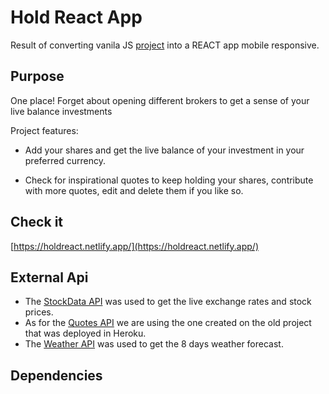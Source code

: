 # Hold React App

Result of converting vanila JS [project](https://github.com/Luis0lo/Hold) into a REACT app mobile responsive.

## Purpose

One place! Forget about opening different brokers to get a sense of your live balance investments

Project features:

- Add your shares and get the live balance of your investment in your preferred currency.

- Check for inspirational quotes to keep holding your shares, contribute with more quotes, edit and delete them if you like so.

## Check it

[https://holdreact.netlify.app/](https://holdreact.netlify.app/)

## External Api

- The [StockData API](https://www.stockdata.org/documentation) was used to get the live exchange rates and stock prices.
- As for the [Quotes API](https://github.com/Luis0lo/Hold/blob/main/routes/quotes.js) we are using the one created on the old project that was deployed in Heroku.
- The [Weather API](https://openweathermap.org/) was used to get the 8 days weather forecast.

## Dependencies
